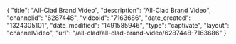 {
    "title": "All-Clad Brand Video",
    "description": "All-Clad Brand Video",
    "channelid": "6287448",
    "videoid": "7163686",
    "date_created": "1324305101",
    "date_modified": "1491585946",
    "type": "captivate",
    "layout": "channelVideo",
    "url": "\/all-clad\/all-clad-brand-video\/6287448-7163686"
}